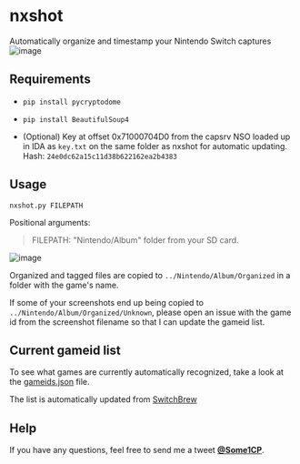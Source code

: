 # nxshot
Automatically organize and timestamp your Nintendo Switch captures
![image](https://user-images.githubusercontent.com/17756301/33006063-0c36d2ce-cdb0-11e7-8875-1044eab6527a.png)

## Requirements

* ``pip install pycryptodome``

* ``pip install BeautifulSoup4``

* (Optional) Key at offset 0x71000704D0 from the capsrv NSO loaded up in IDA as ``key.txt`` on the same folder as nxshot for automatic updating. Hash: ``24e0dc62a15c11d38b622162ea2b4383``

## Usage

``nxshot.py FILEPATH``

Positional arguments:

>FILEPATH:    "Nintendo/Album" folder from your SD card.

![image](https://user-images.githubusercontent.com/17756301/33006113-3f204800-cdb0-11e7-99f4-94790c01916d.png)

Organized and tagged files are copied to ``../Nintendo/Album/Organized`` in a folder with the game's name.

If some of your screenshots end up being copied to ``../Nintendo/Album/Organized/Unknown``, please open an issue with the game id from the screenshot filename so that I can update the gameid list.

## Current gameid list

To see what games are currently automatically recognized, take a look at the [gameids.json](gameids.json) file.

The list is automatically updated from [SwitchBrew](http://switchbrew.org/index.php?title=Title_list/Games)
          
## Help

If you have any questions, feel free to send me a tweet [**@Some1CP**](https://twitter.com/Some1CP).

